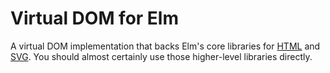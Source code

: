 # Virtual DOM for Elm

A virtual DOM implementation that backs Elm's core libraries for [HTML](http://package.elm-lang.org/packages/elm-lang/html/latest/) and [SVG](http://package.elm-lang.org/packages/elm-lang/svg/latest/). You should almost certainly use those higher-level libraries directly.
